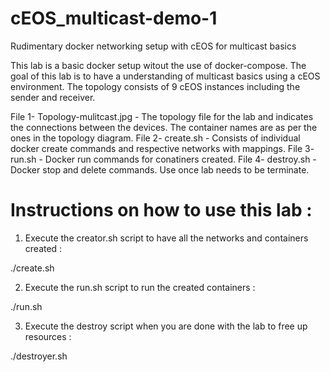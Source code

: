 # cEOS_multicast-demo-1

Rudimentary docker networking setup with cEOS for multicast basics

This lab is a basic docker setup witout the use of docker-compose. The goal of this lab is to have a understanding of multicast basics using a cEOS environment. The topology consists of 9 cEOS instances including the sender and receiver.

File 1- Topology-mulitcast.jpg  - The topology file for the lab and indicates the connections between the devices. The container names are as per the ones in the topology diagram.
File 2- create.sh - Consists of individual docker create commands and respective networks with mappings.
File 3- run.sh - Docker run commands for conatiners created.
File 4- destroy.sh - Docker stop and delete commands. Use once lab needs to be terminate.

# Instructions on how to use this lab : 

1. Execute the creator.sh script to have all the networks and containers created : 

./create.sh

2. Execute the run.sh script to run the created containers : 

./run.sh

3. Execute the destroy script when you are done with the lab to free up resources : 

./destroyer.sh
